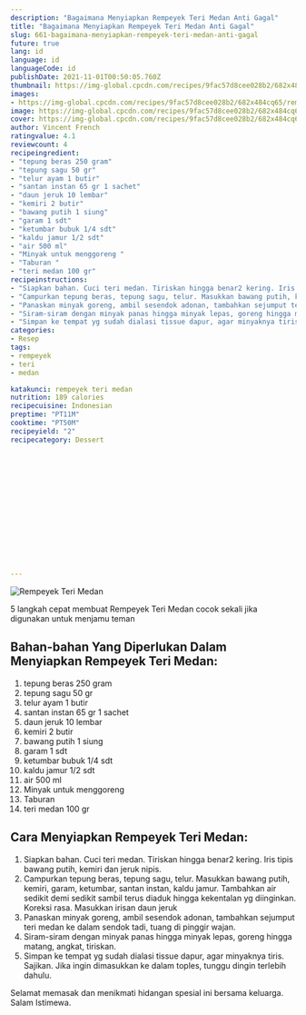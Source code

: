 ```yaml
---
description: "Bagaimana Menyiapkan Rempeyek Teri Medan Anti Gagal"
title: "Bagaimana Menyiapkan Rempeyek Teri Medan Anti Gagal"
slug: 661-bagaimana-menyiapkan-rempeyek-teri-medan-anti-gagal
future: true
lang: id
language: id
languageCode: id
publishDate: 2021-11-01T00:50:05.760Z 
thumbnail: https://img-global.cpcdn.com/recipes/9fac57d8cee028b2/682x484cq65/rempeyek-teri-medan-foto-resep-utama.webp
images:
- https://img-global.cpcdn.com/recipes/9fac57d8cee028b2/682x484cq65/rempeyek-teri-medan-foto-resep-utama.webp
image: https://img-global.cpcdn.com/recipes/9fac57d8cee028b2/682x484cq65/rempeyek-teri-medan-foto-resep-utama.webp
cover: https://img-global.cpcdn.com/recipes/9fac57d8cee028b2/682x484cq65/rempeyek-teri-medan-foto-resep-utama.webp
author: Vincent French
ratingvalue: 4.1
reviewcount: 4
recipeingredient:
- "tepung beras 250 gram"
- "tepung sagu 50 gr"
- "telur ayam 1 butir"
- "santan instan 65 gr 1 sachet"
- "daun jeruk 10 lembar"
- "kemiri 2 butir"
- "bawang putih 1 siung"
- "garam 1 sdt"
- "ketumbar bubuk 1/4 sdt"
- "kaldu jamur 1/2 sdt"
- "air 500 ml"
- "Minyak untuk menggoreng "
- "Taburan "
- "teri medan 100 gr"
recipeinstructions:
- "Siapkan bahan. Cuci teri medan. Tiriskan hingga benar2 kering. Iris tipis bawang putih, kemiri dan jeruk nipis."
- "Campurkan tepung beras, tepung sagu, telur. Masukkan bawang putih, kemiri, garam, ketumbar, santan instan, kaldu jamur. Tambahkan air sedikit demi sedikit sambil terus diaduk hingga kekentalan yg diinginkan. Koreksi rasa. Masukkan irisan daun jeruk"
- "Panaskan minyak goreng, ambil sesendok adonan, tambahkan sejumput teri medan ke dalam sendok tadi, tuang di pinggir wajan."
- "Siram-siram dengan minyak panas hingga minyak lepas, goreng hingga matang, angkat, tiriskan."
- "Simpan ke tempat yg sudah dialasi tissue dapur, agar minyaknya tiris. Sajikan. Jika ingin dimasukkan ke dalam toples, tunggu dingin terlebih dahulu."
categories:
- Resep
tags:
- rempeyek
- teri
- medan

katakunci: rempeyek teri medan 
nutrition: 189 calories
recipecuisine: Indonesian
preptime: "PT11M"
cooktime: "PT50M"
recipeyield: "2"
recipecategory: Dessert


     
    
    
    
    
    
    
    
    
    
    
      
    
---
```



![Rempeyek Teri Medan](https://img-global.cpcdn.com/recipes/9fac57d8cee028b2/682x484cq65/rempeyek-teri-medan-foto-resep-utama.webp)

5 langkah cepat membuat  Rempeyek Teri Medan cocok sekali jika digunakan untuk menjamu teman

<!--inarticleads1-->

## Bahan-bahan Yang Diperlukan Dalam Menyiapkan Rempeyek Teri Medan:

1. tepung beras 250 gram
1. tepung sagu 50 gr
1. telur ayam 1 butir
1. santan instan 65 gr 1 sachet
1. daun jeruk 10 lembar
1. kemiri 2 butir
1. bawang putih 1 siung
1. garam 1 sdt
1. ketumbar bubuk 1/4 sdt
1. kaldu jamur 1/2 sdt
1. air 500 ml
1. Minyak untuk menggoreng 
1. Taburan 
1. teri medan 100 gr



<!--inarticleads2-->

## Cara Menyiapkan Rempeyek Teri Medan:

1. Siapkan bahan. Cuci teri medan. Tiriskan hingga benar2 kering. Iris tipis bawang putih, kemiri dan jeruk nipis.
1. Campurkan tepung beras, tepung sagu, telur. Masukkan bawang putih, kemiri, garam, ketumbar, santan instan, kaldu jamur. Tambahkan air sedikit demi sedikit sambil terus diaduk hingga kekentalan yg diinginkan. Koreksi rasa. Masukkan irisan daun jeruk
1. Panaskan minyak goreng, ambil sesendok adonan, tambahkan sejumput teri medan ke dalam sendok tadi, tuang di pinggir wajan.
1. Siram-siram dengan minyak panas hingga minyak lepas, goreng hingga matang, angkat, tiriskan.
1. Simpan ke tempat yg sudah dialasi tissue dapur, agar minyaknya tiris. Sajikan. Jika ingin dimasukkan ke dalam toples, tunggu dingin terlebih dahulu.




Selamat memasak dan menikmati hidangan spesial ini bersama keluarga. Salam Istimewa.
